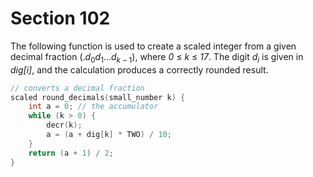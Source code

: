 # Section 102

The following function is used to create a scaled integer from a given decimal fraction $(.d_0d_1\ldots d_{k - 1})$, where *0* $\leq$ *k* $\leq$ *17*.
The digit $d_i$ is given in *dig[i]*, and the calculation produces a correctly rounded result.

```c arithmetic.c
// converts a decimal fraction
scaled round_decimals(small_number k) {
    int a = 0; // the accumulator
    while (k > 0) {
        decr(k);
        a = (a + dig[k] * TWO) / 10;
    }
    return (a + 1) / 2;
}
```
